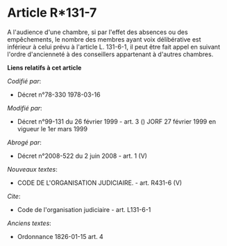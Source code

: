 # Article R*131-7

A l'audience d'une chambre, si par l'effet des absences ou des empêchements, le nombre des membres ayant voix délibérative
est inférieur à celui prévu à l'article L. 131-6-1, il peut être fait appel en suivant l'ordre d'ancienneté à des conseillers
appartenant à d'autres chambres.

**Liens relatifs à cet article**

_Codifié par_:

  - Décret n°78-330 1978-03-16

_Modifié par_:

  - Décret n°99-131 du 26 février 1999 - art. 3 () JORF 27 février 1999 en vigueur le 1er mars 1999

_Abrogé par_:

  - Décret n°2008-522 du 2 juin 2008 - art. 1 (V)

_Nouveaux textes_:

  - CODE DE L'ORGANISATION JUDICIAIRE. - art. R431-6 (V)

_Cite_:

  - Code de l'organisation judiciaire - art. L131-6-1

_Anciens textes_:

  - Ordonnance 1826-01-15 art. 4
